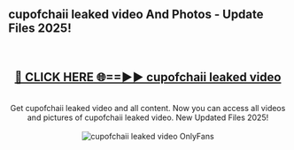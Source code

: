 <h2>cupofchaii leaked video And Photos - Update Files 2025!</h2>
<br>
<div align="center">
<h2><a href="https://betterlinks.top/A2PfLJ" rel="nofollow">🔴 CLICK HERE 🌐==►► cupofchaii leaked video</a></h2>
<br>
Get cupofchaii leaked video and all content. Now you can access all videos and pictures of cupofchaii leaked video. New Updated Files 2025!
<br>
<br>
<a href="https://betterlinks.top/A2PfLJ" rel="nofollow" data-target="animated-image.originalLink"><img src="https://i.imgur.com/dJHk4Zq.gif" alt="cupofchaii leaked video OnlyFans" style="max-width: 100%; display: inline-block;" data-target="animated-image.originalImage"></a>
</div>
<br>